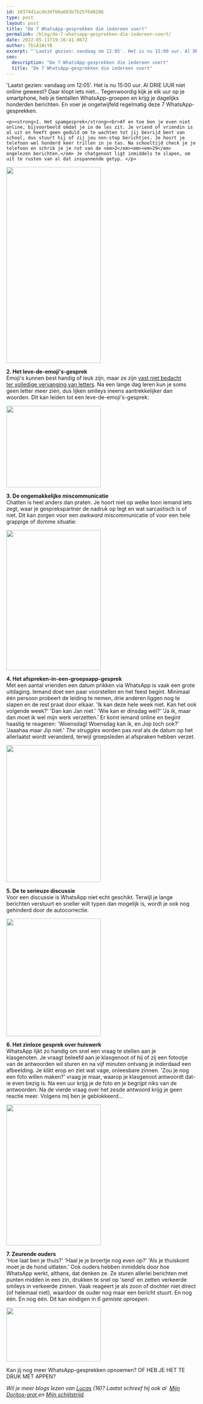 ```yaml
---
id: 1037441acde34fb0a603b7b25f640286
type: post
layout: post
title: "De 7 WhatsApp-gesprekken die iedereen voert"
permalink: /blog/de-7-whatsapp-gesprekken-die-iedereen-voert/
date: 2022-05-11T19:16:41.067Z
author: 7biA1WiYB
excerpt: "'Laatst gezien: vandaag om 12:05'. Het is nu 15:00 uur. Al DRIE UUR niet online geweest? Daar klopt iets niet... Tegenwoordig kijk je elk uur op je smartphone, heb je tientallen WhatsApp-groepen en krijg je dagelijks honderden berichten. En voer je ongetwijfeld regelmatig deze 7 WhatsApp-gesprekken.  "
seo:
  description: "De 7 WhatsApp-gesprekken die iedereen voert"
  title: "De 7 WhatsApp-gesprekken die iedereen voert"
---
```

'Laatst gezien: vandaag om 12:05'. Het is nu 15:00 uur. Al DRIE UUR niet online geweest? Daar klopt iets niet... Tegenwoordig kijk je elk uur op je smartphone, heb je tientallen WhatsApp-groepen en krijg je dagelijks honderden berichten. En voer je ongetwijfeld regelmatig deze 7 WhatsApp-gesprekken.  

    <p><strong>1. Het spamgesprek</strong><br>Af en toe ben je even niet online, bijvoorbeeld omdat je in de les zit. Je vriend of vriendin is al uit en heeft geen geduld om te wachten tot jij bevrijd bent van school, dus stuurt hij of zij jou non-stop berichtjes. Je hoort je telefoon wel honderd keer trillen in je tas. Na schooltijd check je je telefoon en schrik je je rot van de <em>2</em><em><em>29</em> ongelezen berichten.</em> Je chatgenoot ligt inmiddels te slapen, om uit te rusten van al dat inspannende getyp. </p>
<p><div class="media media-element-container media-default"><div id="file-6012" class="file file-image file-image-png">

        
  
  <div class="content">
    <img height="519" width="353" style="font-size: 13.0080003738403px; line-height: 20.0063056945801px; width: 250px;" class="media-element file-default" src="https://7dagen.netlify.app/sites/default/files/Knipseldsagfd.PNG" alt="">  </div>

  
</div>
</div>
<p><strong>2. Het leve-de-emoji's-gesprek </strong><br>Emoji's kunnen best handig of leuk zijn, maar ze zijn <a href="https://7dagen.netlify.app/lifestyle/tijd-om-die-emoji-te-omarmen">vast niet bedacht ter volledige vervanging van letters</a>. Na een lange dag leren kun je soms geen letter meer zien, dus lijken smileys ineens aantrekkelijker dan woorden. Dit kan leiden tot een leve-de-emoji's-gesprek:</p>
<p><div class="media media-element-container media-default"><div id="file-6033" class="file file-image file-image-png">

        
  
  <div class="content">
    <img height="277" width="320" style="height: 216px; width: 250px;" class="media-element file-default" src="https://7dagen.netlify.app/sites/default/files/emojiconversatie.PNG" alt="">  </div>

  
</div>
</div>
<p><strong>3. De ongemakkelijke miscommunicatie</strong><br>Chatten is heel anders dan praten. Je hoort niet op welke toon iemand iets zegt, waar je gesprekspartner de nadruk op legt en wat sarcastisch is of niet. Dit kan zorgen voor een <em>awkward</em> miscommunicatie of voor een hele grappige of domme situatie:</p>
<p><div class="media media-element-container media-default"><div id="file-6013" class="file file-image file-image-png">

        
  
  <div class="content">
    <img height="577" width="389" style="height: 371px; width: 250px;" class="media-element file-default" src="https://7dagen.netlify.app/sites/default/files/misc.PNG" alt="">  </div>

  
</div>
</div>
<p><strong>4. Het afspreken-in-een-groepsapp-gesprek</strong><br>Met een aantal vrienden een datum prikken via WhatsApp is vaak een grote uitdaging. Iemand doet een paar voorstellen en het feest begint. Minimaal één persoon probeert de leiding te nemen, drie anderen liggen nog te slapen en de rest praat door elkaar. 'Ik kan deze hele week niet. Kan het ook volgende week?' 'Dan kan Jan niet.' 'Wie kan er dinsdag wél?' 'Ja ik, maar dan moet ik wel mijn werk verzetten.' Er komt iemand online en begint haastig te reageren: 'Woensdag! Woensdag kan ik, en Jop toch ook?' 'Jaaahaa maar Jip niet.' <em>The struggles</em> worden pas <em>real</em> als de datum op het allerlaatst wordt veranderd, terwijl groepsleden al afspraken hebben verzet. </p>
<p><div class="media media-element-container media-default"><div id="file-6014" class="file file-image file-image-png">

        
  
  <div class="content">
    <img height="511" width="352" style="height: 363px; width: 250px;" class="media-element file-default" src="https://7dagen.netlify.app/sites/default/files/groepschasoodsodgfdzgrfes.png" alt="">  </div>

  
</div>
</div>
<p><strong>5. De te serieuze discussie</strong><br>Voor een discussie is WhatsApp niet echt geschikt. Terwijl je lange berichten verstuurt en sneller wilt typen dan mogelijk is, wordt je ook nog gehinderd door de autocorrectie.</p>
<p><div class="media media-element-container media-default"><div id="file-6037" class="file file-image file-image-png">

        
  
  <div class="content">
    <img height="397" width="319" style="height: 311px; width: 250px;" class="media-element file-default" src="https://7dagen.netlify.app/sites/default/files/dicusddie%20sgdrtgrd.PNG" alt="">  </div>

  
</div>
</div>
<p><strong>6. Het zinloze gesprek over huiswerk</strong><br>WhatsApp lijkt zo handig om snel een vraag te stellen aan je klasgenoten. Je vraagt beleefd aan je klasgenoot of hij of zij een fotootje van de antwoorden wil sturen en na vijf minuten ontvang je inderdaad een afbeelding. Je klikt erop en ziet wat vage, onleesbare zinnen. 'Zou je nog een foto willen maken?' vraag je maar, waarop je klasgenoot antwoordt dat-ie even bezig is. Na een uur krijg je de foto en je begrijpt niks van de antwoorden. Na de vierde vraag over het zesde antwoord krijg je geen reactie meer. Volgens mij ben je geblokkeerd... </p>
<p><div class="media media-element-container media-default"><div id="file-6032" class="file file-image file-image-png">

        
  
  <div class="content">
    <img height="472" width="316" style="height: 373px; width: 250px;" class="media-element file-default" src="https://7dagen.netlify.app/sites/default/files/hw%20screenshot.PNG" alt="">  </div>

  
</div>
</div>
<p><strong>7. Zeurende ouders</strong><br>'Hoe laat ben je thuis?' 'Haal je je broertje nog even op?' 'Als je thuiskomt moet je de hond uitlaten.' Ook ouders hebben inmiddels door hoe WhatsApp werkt, althans, dat denken ze. Ze sturen allerlei berichten met punten midden in een zin, drukken te snel op 'send' en zetten verkeerde smileys in verkeerde zinnen. Vaak reageert je als zoon of dochter niet direct (of helemaal niet), waardoor de ouder nog maar een bericht stuurt. En nog één. En nog één. Dit kan eindigen in <em>6 gemiste oproepen</em>.   </p>
<p><div class="media media-element-container media-default"><div id="file-6034" class="file file-image file-image-png">

        
  
  <div class="content">
    <img height="183" width="321" style="height: 143px; width: 250px;" class="media-element file-default" src="https://7dagen.netlify.app/sites/default/files/oduers.PNG" alt="">  </div>

  
</div>
</div>
<p>Kan jij nog meer WhatsApp-gesprekken opnoemen? OF HEB JE HET TE DRUK MET APPEN? </p>
<p><em>Wil je meer blogs lezen van <a href="https://7dagen.netlify.app/users/lucas-versteeg">Lucas</a> (16)? Laatst schreef hij ook al  <a href="https://7dagen.netlify.app/blog/mijn-doritosgrot">Mijn Doritos-grot </a>en <a href="https://7dagen.netlify.app/blog/mijn-schijtstrijd">Mijn schijtstrijd</a>.</em></p>  
